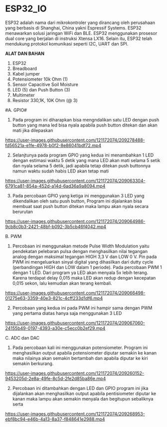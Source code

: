 # ESP32_IO

ESP32 adalah nama dari mikrokontroler yang dirancang oleh perusahaan yang berbasis di Shanghai, China yakni Espressif Systems. ESP32 menawarkan solusi jaringan WiFi dan BLE. ESP32 menggunakan prosesor dual core yang berjalan di instruksi Xtensa LX16. Selain itu, ESP32 telah mendukung protokol komunikasi seperti I2C, UART dan SPI.

**ALAT DAN BAHAN** 
1) ESP32
2) Breadboard
3) Kabel jumper
4) Potensiometer 10k Ohm (1)
5) Sensor Capacitive Soil Moisture
6) LED (5) dan Push Button (3)
7) Multimeter
8) Resistor 330,1K, 10K Ohm (@ 3)

#A. GPIO#
1. Pada program ini diharapkan bisa mengndalikan satu LED dengan push button yang mana led bisa nyala apabila push button ditekan dan akan mati jika dilepaskan



https://user-images.githubusercontent.com/121172074/209278488-fd56521a-e1fe-4978-b0f2-8e86041bdf72.mp4




2. Selanjtunya pada program GPIO yang kedua ini menambahkan 1 LED dengan estimasi waktu 5 detik yang mana LED akan mati selama 5 setik dan nyala selama 5 detik, jadi apabila tetap ditekan push buttonnya namun waktu sudah habis LED akan tetap mati


https://user-images.githubusercontent.com/121172074/209063304-6791ca81-854a-452d-a14d-6ad36a9a8094.mp4


3. Pada percobaan GPIO yang ketiga ini menggunakan 3 LED yang dikendalikan oleh satu push button, Program ini dijalankan bisa membuat saat push button ditekan maka lampu akan nyala secara berurutan 


https://user-images.githubusercontent.com/121172074/209064986-9cb8c0b3-2421-48bf-b092-3b5cb46f4042.mp4


B. PWM
1. Percobaan ini menggunakan metode Pulse Width Modulation yaitu pendekatan pelebaran pulsa dengan menghasilkan nilai tegangan analog dengan maksimal tegangan HIGH 3,3 V dan LOW 0 V. Pin pada PWM ini mengeluarkan sinyal digital yang dihasilkan dari dutty cycle (perbandingan HIGH dan LOW dalam 1 periode). Pada percobaan PWM 1 dengan 1 LED. Dari program ya LED akan menyala 5x lebih terang. Karena terdapat delay 0,015 maka LED akan redup dengan kecepatan 0,015 sekon, lalu kemudian akan terang kembali.



https://user-images.githubusercontent.com/121172074/209066498-01275e63-3359-40e3-821c-4cff233d1df6.mp4


2. Percobaan yang kedua ini pada PWM ini hampir sama dengan PWM yang pertama diatas hanya saja menggunakan 3 LED


https://user-images.githubusercontent.com/121172074/209067060-24155b49-0197-4393-a30e-c5ecc0b2ef29.mp4



C. ADC dan DAC
1. Pada percobaan kali ini menggunakan potensiometer. Program ini menghasilkan output apabila potensiometer diputar semakin ke kanan maka nilainya akan semakin bertambah dan apabila diputar ke kiri semakin berkurang. 


https://user-images.githubusercontent.com/121172074/209260152-9453205d-2e8a-49fe-8c5d-2fe2d85ba86e.mp4



2. Percobaan ini ditambahkan dengan LED dan GPIO program ini jika dijalankan akan menghasilkan output apabila pentisiometer diputar ke kanan maka lampu akan semakin menyala dan begitupun sebaliknya serta 


https://user-images.githubusercontent.com/121172074/209268953-ebf8bc94-e46b-4a13-8a37-f848641e2988.mp4
